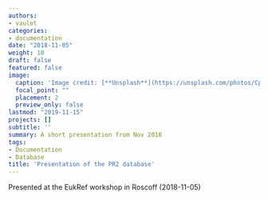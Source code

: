 ```yaml
---
authors:
- vaulot
categories:
- documentation
date: "2018-11-05"
weight: 10
draft: false
featured: false
image:
  caption: 'Image credit: [**Unsplash**](https://unsplash.com/photos/CpkOjOcXdUY)'
  focal_point: ""
  placement: 2
  preview_only: false
lastmod: "2019-11-15"
projects: []
subtitle: ''
summary: A short presentation from Nov 2018
tags:
- Documentation
- Database
title: 'Presentation of the PR2 database'
---
```

Presented at the EukRef workshop in Roscoff (2018-11-05)

<script async class="speakerdeck-embed" data-id="caeb6c304ee34d21a38dd001da1f6095" data-ratio="1.77966101694915" src="//speakerdeck.com/assets/embed.js"></script>
